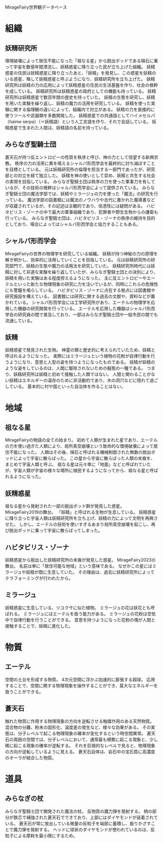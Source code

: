 MirageFairy世界観データベース

# 組織

## 妖精研究所

環境破壊によって居住不能になった「祖なる星」から脱出ポッドである隕石に乗って宇宙を数億年間漂流し、妖精惑星に降り立った民が立ち上げた組織。
妖精惑星の住民は妖精惑星に降り立ったあと、「妖精」を発見し、この惑星を妖精のいる惑星、略して妖精惑星と呼ぶようになり、妖精研究所を立ち上げた。
妖精研究所は妖精の力の応用によって妖精惑星の住民の生活基盤を作り、社会の根幹を成している。
妖精研究所は妖精惑星の政府としての機能も持っている。
妖精研究所は妖精惑星で数百年間の歴史を持っていた。
妖精の生態を研究し、妖精を用いた実験を繰り返し、妖精の魔力の活用を研究している。
妖精を使った実験に関する倫理観の違いによって、組織内で対立がある。
妖精の力を直接的に使うツールや武器類を多数開発した。
妖精惑星での共通語としてハイメセルパ（haime serpa）（＝妖精語）という人工言語を作り、それで会話している。
妖精惑星で生まれた人間は、妖精語の名前を持っている。

## みらなぎ聖騎士団

蒼天石が持つ反エントロピーの性質を秩序と呼び、神の力として信望する新興宗教。
秩序の力の活用に異を唱えるシャルパ形而学会を最終的に討ち滅ぼすことを目標としている。
元は妖精研究所の倫理を担当する一部門であったが、研究部との対立を経て独立した。
妖精を神の使いとして崇め、妖精と共生する社会の実現を目指している。
みらなぎ聖騎士団は秩序の力を使った軍事力を有しているが、その技術の根幹はシャルパ形而学会によって提供されている。
みらなぎ聖騎士団の魔法学部では、妖精やミラージュの力を使った「魔法」の研究を行っている。
魔法学部の図書館には魔法のノウハウや古代に書かれた魔導書などが収蔵されているが、その記述は主観的であり、信憑性には疑問がある。
ハビタビリス・ゾーナの中で最大の軍事組織であり、犯罪者や野生生物からの護衛も行っている。
みらなぎ聖騎士団は、ハビタビリス・ゾーナの秩序の維持を目的としており、場合によってはシャルパ形而学会と協力することもある。

## シャルパ形而学会

MirageFairyの世界の物理学を研究している組織。
妖精が持つ神秘の力の原理を解き明かし、効率的に活用していくことを目指している。
元は妖精研究所の研究部門で、妖精の生態や魔力の活用法を研究していた。
妖精研究所時代には妖精に対して非道な実験を繰り返していたが、みらなぎ聖騎士団との決別により、妖精を用いた実験はある程度控えるようになった。
主に反エントロピーやエーテルといった新たな物理現象の研究に力を注いでいるが、同時にこれらの危険性にも警鐘を鳴らしている。
ハビタビリス・ゾーナに点在する拠点には図書館や研究施設を構えている。
図書館には研究に関する過去の文献や、資料などが置かれている。
シャルパ形而学会には工学研究所があり、エーテルの物理学を応用した機器の研究開発を行っている。
エーテルを応用した機器はシャルパ形而学会の研究員の間で普及しており、一部はみらなぎ聖騎士団や一般市民の間でも流通している。

## 妖精

妖精惑星で発見された生物。
神霊の類と歴史的に考えられていたため、妖精と呼ばれるようになった。
実際にはミラージュという植物の花粉が自律行動を行うようになり、意思と人型の姿を持つようになったものである。
妖精が妖精のような姿をしているのは、人間に駆除されないための擬態の一種である。
つまり、妖精研究所は妖精と初めて接触した人類ではない。
人間と関わることがない妖精はエネルギーの温存のために非活動的であり、木の洞穴などに隠れて過ごしている。
基本的に村や国といった自治体を作ることはない。

# 地域

## 祖なる星

MirageFairyの物語の全ての始まり。
初めて人類が生まれた星であり、エーテルの力を使い過ぎた人類により、局所真空崩壊という致命的な環境破壊によって居住不能になった。
人類はその後、隕石と呼ばれる機械制御された無数の脱出ポッドによって宇宙に散らばった。
この星から宇宙に散らばった人類の末裔を、まとめて宇宙人類と呼ぶ。
祖なる星は元々単に「地面」などと呼ばれていたが、宇宙人類が宇宙の様々な場所に植民するようになってから、祖なる星と呼ばれるようになった。

## 妖精惑星

祖なる星から発射された一部の脱出ポッド群が発見した惑星。
MirageFairy2019の舞台。
「妖精」と呼ばれる生物が生息している。
妖精惑星に降り立った宇宙人類は妖精研究所を立ち上げ、妖精の力によって文明を再興させた。
しかし、エーテルの技術を使いすぎるあまり局所真空崩壊を起こし、再び脱出ポッドに乗って宇宙に散らばってしまった。

## ハビタビリス・ゾーナ

妖精惑星から脱出した妖精研究所の末裔が発見した惑星。
MirageFairy2023の舞台。
名前は単に「居住可能な地域」という意味である。
なぜかこの星にはミラージュや妖精が既に生息していた。
その理由は、過去に妖精研究所によってテラフォーミングが行われたから。

## ミラージュ

妖精惑星に生息している、ツユクサに似た植物。
ミラージュの花は妖花とも呼ばれる。
ミラージュにはエーテルを扱う能力がある。
ミラージュの花粉は空気中で自律行動を行うことができる。
意思を持つようになった花粉の塊が人間と接触することで、妖精に進化した。

# 物質

## エーテル

空間の土台を形成する物質。
4次元空間に浮かぶ加速的に膨張する超球。
応用することで、空間に関する物理現象を操作することができ、莫大なエネルギーを扱うことができる。

## 蒼天石

触れた物質に作用する物理現象の方向を逆転させる触媒作用のある天然物質。
混合物の分離、粉末の固形化、温度差の発生など、様々な効果がある。
その実態は、分子レベルで起こる物理現象の確率が変化するという時空間異常。
蒼天石の周囲の空間では、分子レベルにおいて、通常最も頻繁に起こる現象と、少し稀に起こる現象の確率が逆転する。
それを巨視的なレベルで見ると、物理現象の方向が逆転しているように見える。
蒼天石自体は、岩石中の宝石質に高濃度のオーラが結合した物質。

# 道具

## みらなぎの杖

みらなぎ聖騎士団で開発された魔法の杖。
反物質の魔力弾を発射する。
柄の部分が鉄芯で補強された蒼天石でできており、上部にはダイヤモンドが装着されている。
蒼天石が常に放出している微量の反粒子を端部に蓄積し、振りかざすことで魔力弾を発射する。
ヘッドに球状のダイヤモンドが使われているのは、反粒子による摩耗を最小限にするため。
